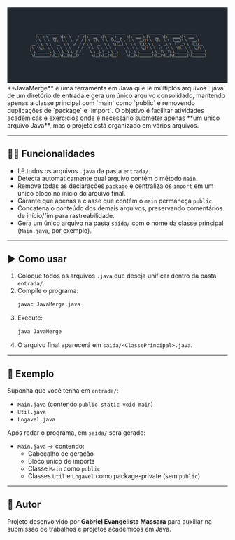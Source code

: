 <img src="src/logo.png">
**JavaMerge** é uma ferramenta em Java que lê múltiplos arquivos `.java` de um diretório de entrada e gera um único arquivo consolidado, mantendo apenas a classe principal com `main` como `public` e removendo duplicações de `package` e `import`.  
O objetivo é facilitar atividades acadêmicas e exercícios onde é necessário submeter apenas **um único arquivo Java**, mas o projeto está organizado em vários arquivos.  

---

## 👨‍💻 Funcionalidades
- Lê todos os arquivos `.java` da pasta `entrada/`.  
- Detecta automaticamente qual arquivo contém o método `main`.  
- Remove todas as declarações `package` e centraliza os `import` em um único bloco no início do arquivo final.  
- Garante que apenas a classe que contém o `main` permaneça `public`.  
- Concatena o conteúdo dos demais arquivos, preservando comentários de início/fim para rastreabilidade.  
- Gera um único arquivo na pasta `saida/` com o nome da classe principal (`Main.java`, por exemplo).  

---

## ▶️ Como usar
1. Coloque todos os arquivos `.java` que deseja unificar dentro da pasta `entrada/`.  
2. Compile o programa:  
   ```bash
   javac JavaMerge.java
   ```
3. Execute:  
   ```bash
   java JavaMerge
   ```
4. O arquivo final aparecerá em `saida/<ClassePrincipal>.java`.  

---

## 📌 Exemplo
Suponha que você tenha em `entrada/`:  
- `Main.java` (contendo `public static void main`)  
- `Util.java`  
- `Logavel.java`  

Após rodar o programa, em `saida/` será gerado:  
- `Main.java` → contendo:
  - Cabeçalho de geração  
  - Bloco único de imports  
  - Classe `Main` como `public`  
  - Classes `Util` e `Logavel` como package-private (sem `public`)  

---

## 👤 Autor
Projeto desenvolvido por **Gabriel Evangelista Massara** para auxiliar na submissão de trabalhos e projetos acadêmicos em Java.  
